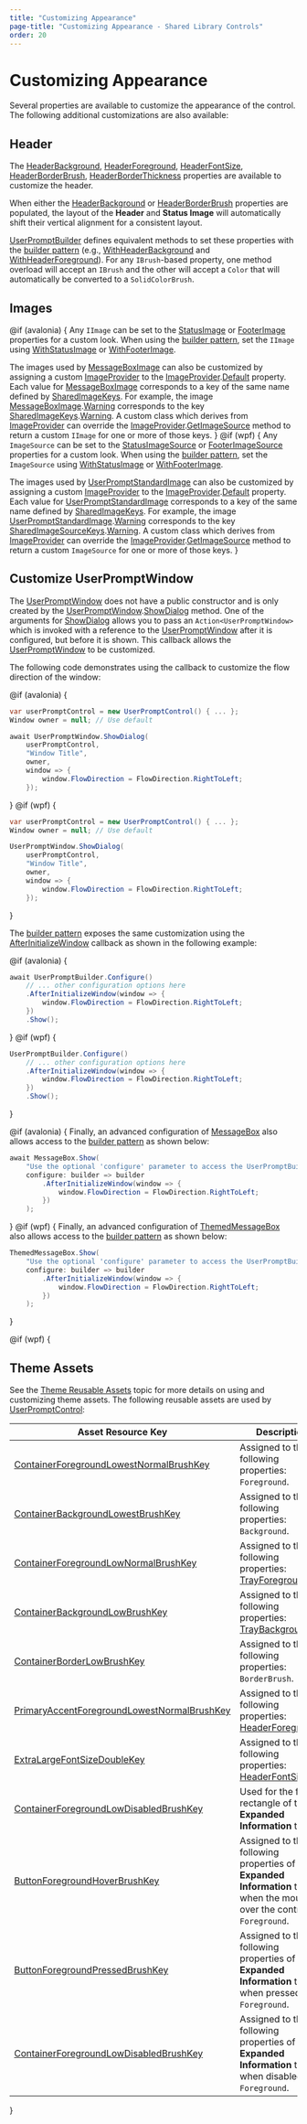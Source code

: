 ```yaml
---
title: "Customizing Appearance"
page-title: "Customizing Appearance - Shared Library Controls"
order: 20
---
```

# Customizing Appearance

Several properties are available to customize the appearance of the control. The following additional customizations are also available:

## Header

The [HeaderBackground](xref:@ActiproUIRoot.Controls.UserPromptControl.HeaderBackground), [HeaderForeground](xref:@ActiproUIRoot.Controls.UserPromptControl.HeaderForeground), [HeaderFontSize](xref:@ActiproUIRoot.Controls.UserPromptControl.HeaderFontSize), [HeaderBorderBrush](xref:@ActiproUIRoot.Controls.UserPromptControl.HeaderBorderBrush), [HeaderBorderThickness](xref:@ActiproUIRoot.Controls.UserPromptControl.HeaderBorderThickness) properties are available to customize the header.

When either the [HeaderBackground](xref:@ActiproUIRoot.Controls.UserPromptControl.HeaderBackground) or [HeaderBorderBrush](xref:@ActiproUIRoot.Controls.UserPromptControl.HeaderBorderBrush) properties are populated, the layout of the **Header** and **Status Image** will automatically shift their vertical alignment for a consistent layout.

[UserPromptBuilder](xref:@ActiproUIRoot.Controls.UserPromptBuilder) defines equivalent methods to set these properties with the [builder pattern](builder-pattern.md) (e.g., [WithHeaderBackground](xref:@ActiproUIRoot.Controls.UserPromptBuilder.WithHeaderBackground*) and [WithHeaderForeground](xref:@ActiproUIRoot.Controls.UserPromptBuilder.WithHeaderForeground*)).  For any `IBrush`-based property, one method overload will accept an `IBrush` and the other will accept a `Color` that will automatically be converted to a `SolidColorBrush`.

## Images

@if (avalonia) {
Any `IImage` can be set to the [StatusImage](xref:@ActiproUIRoot.Controls.UserPromptControl.StatusImage) or [FooterImage](xref:@ActiproUIRoot.Controls.UserPromptControl.FooterImage) properties for a custom look.  When using the [builder pattern](builder-pattern.md), set the `IImage` using [WithStatusImage](xref:@ActiproUIRoot.Controls.UserPromptBuilder.WithStatusImage*) or [WithFooterImage](xref:@ActiproUIRoot.Controls.UserPromptBuilder.WithFooterImage*).

The images used by [MessageBoxImage](xref:@ActiproUIRoot.Controls.MessageBoxImage) can also be customized by assigning a custom [ImageProvider](xref:@ActiproUIRoot.Media.ImageProvider) to the [ImageProvider](xref:@ActiproUIRoot.Media.ImageProvider).[Default](xref:@ActiproUIRoot.Media.ImageProvider.Default) property. Each value for [MessageBoxImage](xref:@ActiproUIRoot.Controls.MessageBoxImage) corresponds to a key of the same name defined by [SharedImageKeys](xref:@ActiproUIRoot.Media.SharedImageKeys). For example, the image [MessageBoxImage](xref:@ActiproUIRoot.Controls.MessageBoxImage).[Warning](xref:@ActiproUIRoot.Controls.MessageBoxImage.Warning) corresponds to the key [SharedImageKeys](xref:@ActiproUIRoot.Media.SharedImageKeys).[Warning](xref:@ActiproUIRoot.Media.SharedImageKeys.Warning). A custom class which derives from [ImageProvider](xref:@ActiproUIRoot.Media.ImageProvider) can override the [ImageProvider](xref:@ActiproUIRoot.Media.ImageProvider).[GetImageSource](xref:@ActiproUIRoot.Media.ImageProvider.GetImageSource*) method to return a custom `IImage` for one or more of those keys.
}
@if (wpf) {
Any `ImageSource` can be set to the [StatusImageSource](xref:@ActiproUIRoot.Controls.UserPromptControl.StatusImageSource) or [FooterImageSource](xref:@ActiproUIRoot.Controls.UserPromptControl.FooterImageSource) properties for a custom look.  When using the [builder pattern](builder-pattern.md), set the `ImageSource` using [WithStatusImage](xref:@ActiproUIRoot.Controls.UserPromptBuilder.WithStatusImage*) or [WithFooterImage](xref:@ActiproUIRoot.Controls.UserPromptBuilder.WithFooterImage*).

The images used by [UserPromptStandardImage](xref:@ActiproUIRoot.Controls.UserPromptStandardImage) can also be customized by assigning a custom [ImageProvider](xref:@ActiproUIRoot.Media.ImageProvider) to the [ImageProvider](xref:@ActiproUIRoot.Media.ImageProvider).[Default](xref:@ActiproUIRoot.Media.ImageProvider.Default) property. Each value for [UserPromptStandardImage](xref:@ActiproUIRoot.Controls.UserPromptStandardImage) corresponds to a key of the same name defined by [SharedImageKeys](xref:@ActiproUIRoot.Media.SharedImageSourceKeys). For example, the image [UserPromptStandardImage](xref:@ActiproUIRoot.Controls.UserPromptStandardImage).[Warning](xref:@ActiproUIRoot.Controls.UserPromptStandardImage.Warning) corresponds to the key [SharedImageSourceKeys](xref:@ActiproUIRoot.Media.SharedImageSourceKeys).[Warning](xref:@ActiproUIRoot.Media.SharedImageSourceKeys.Warning). A custom class which derives from [ImageProvider](xref:@ActiproUIRoot.Media.ImageProvider) can override the [ImageProvider](xref:@ActiproUIRoot.Media.ImageProvider).[GetImageSource](xref:@ActiproUIRoot.Media.ImageProvider.GetImageSource*) method to return a custom `ImageSource` for one or more of those keys.
}

## Customize UserPromptWindow

The [UserPromptWindow](xref:@ActiproUIRoot.Controls.UserPromptWindow) does not have a public constructor and is only created by the [UserPromptWindow](xref:@ActiproUIRoot.Controls.UserPromptWindow).[ShowDialog](xref:@ActiproUIRoot.Controls.UserPromptWindow.ShowDialog*) method.  One of the arguments for [ShowDialog](xref:@ActiproUIRoot.Controls.UserPromptWindow.ShowDialog*) allows you to pass an `Action<UserPromptWindow>` which is invoked with a reference to the [UserPromptWindow](xref:@ActiproUIRoot.Controls.UserPromptWindow) after it is configured, but before it is shown. This callback allows the [UserPromptWindow](xref:@ActiproUIRoot.Controls.UserPromptWindow) to be customized.

The following code demonstrates using the callback to customize the flow direction of the window:

@if (avalonia) {
```csharp
var userPromptControl = new UserPromptControl() { ... };
Window owner = null; // Use default

await UserPromptWindow.ShowDialog(
	userPromptControl,
	"Window Title",
	owner,
	window => {
		window.FlowDirection = FlowDirection.RightToLeft;
	});
```
}
@if (wpf) {
```csharp
var userPromptControl = new UserPromptControl() { ... };
Window owner = null; // Use default

UserPromptWindow.ShowDialog(
	userPromptControl,
	"Window Title",
	owner,
	window => {
		window.FlowDirection = FlowDirection.RightToLeft;
	});
```
}

The [builder pattern](builder-pattern.md) exposes the same customization using the [AfterInitializeWindow](xref:@ActiproUIRoot.Controls.UserPromptBuilder.AfterInitializeWindow*) callback as shown in the following example:

@if (avalonia) {
```csharp
await UserPromptBuilder.Configure()
	// ... other configuration options here
	.AfterInitializeWindow(window => {
		window.FlowDirection = FlowDirection.RightToLeft;
	})
	.Show();
```
}
@if (wpf) {
```csharp
UserPromptBuilder.Configure()
	// ... other configuration options here
	.AfterInitializeWindow(window => {
		window.FlowDirection = FlowDirection.RightToLeft;
	})
	.Show();
```
}

@if (avalonia) {
Finally, an advanced configuration of [MessageBox](message-box.md) also allows access to the [builder pattern](builder-pattern.md) as shown below:

```csharp
await MessageBox.Show(
	"Use the optional 'configure' parameter to access the UserPromptBuilder."
	configure: builder => builder
		.AfterInitializeWindow(window => {
			window.FlowDirection = FlowDirection.RightToLeft;
		})
	);
```
}
@if (wpf) {
Finally, an advanced configuration of [ThemedMessageBox](message-box.md) also allows access to the [builder pattern](builder-pattern.md) as shown below:

```csharp
ThemedMessageBox.Show(
	"Use the optional 'configure' parameter to access the UserPromptBuilder."
	configure: builder => builder
		.AfterInitializeWindow(window => {
			window.FlowDirection = FlowDirection.RightToLeft;
		})
	);
```
}

@if (wpf) {
## Theme Assets

See the [Theme Reusable Assets](../../../themes/reusable-assets.md) topic for more details on using and customizing theme assets.  The following reusable assets are used by [UserPromptControl](xref:@ActiproUIRoot.Controls.UserPromptControl):

| Asset Resource Key | Description |
|-----|-----|
| [ContainerForegroundLowestNormalBrushKey](xref:@ActiproUIRoot.Themes.AssetResourceKeys.ContainerForegroundLowestNormalBrushKey) | Assigned to the following properties: `Foreground`. |
| [ContainerBackgroundLowestBrushKey](xref:@ActiproUIRoot.Themes.AssetResourceKeys.ContainerBackgroundLowestBrushKey) | Assigned to the following properties: `Background`. |
| [ContainerForegroundLowNormalBrushKey](xref:@ActiproUIRoot.Themes.AssetResourceKeys.ContainerForegroundLowNormalBrushKey) | Assigned to the following properties: [TrayForeground](xref:@ActiproUIRoot.Controls.UserPromptControl.TrayForeground). |
| [ContainerBackgroundLowBrushKey](xref:@ActiproUIRoot.Themes.AssetResourceKeys.ContainerBackgroundLowBrushKey) | Assigned to the following properties: [TrayBackground](xref:@ActiproUIRoot.Controls.UserPromptControl.TrayBackground). |
| [ContainerBorderLowBrushKey](xref:@ActiproUIRoot.Themes.AssetResourceKeys.ContainerBorderLowBrushKey) | Assigned to the following properties: `BorderBrush`. |
| [PrimaryAccentForegroundLowestNormalBrushKey](xref:@ActiproUIRoot.Themes.AssetResourceKeys.PrimaryAccentForegroundLowestNormalBrushKey) | Assigned to the following properties: [HeaderForeground](xref:@ActiproUIRoot.Controls.UserPromptControl.HeaderForeground). |
| [ExtraLargeFontSizeDoubleKey](xref:@ActiproUIRoot.Themes.AssetResourceKeys.ExtraLargeFontSizeDoubleKey) | Assigned to the following properties: [HeaderFontSize](xref:@ActiproUIRoot.Controls.UserPromptControl.HeaderFontSize). |
| [ContainerForegroundLowDisabledBrushKey](xref:@ActiproUIRoot.Themes.AssetResourceKeys.ContainerForegroundLowDisabledBrushKey) | Used for the focus rectangle of the **Expanded Information** toggle. |
| [ButtonForegroundHoverBrushKey](xref:@ActiproUIRoot.Themes.AssetResourceKeys.ButtonForegroundHoverBrushKey) | Assigned to the following properties of the **Expanded Information** toggle when the mouse is over the control: `Foreground`. |
| [ButtonForegroundPressedBrushKey](xref:@ActiproUIRoot.Themes.AssetResourceKeys.ButtonForegroundPressedBrushKey) | Assigned to the following properties of the **Expanded Information** toggle when pressed: `Foreground`. |
| [ContainerForegroundLowDisabledBrushKey](xref:@ActiproUIRoot.Themes.AssetResourceKeys.ContainerForegroundLowDisabledBrushKey) | Assigned to the following properties of the **Expanded Information** toggle when disabled: `Foreground`. |
}